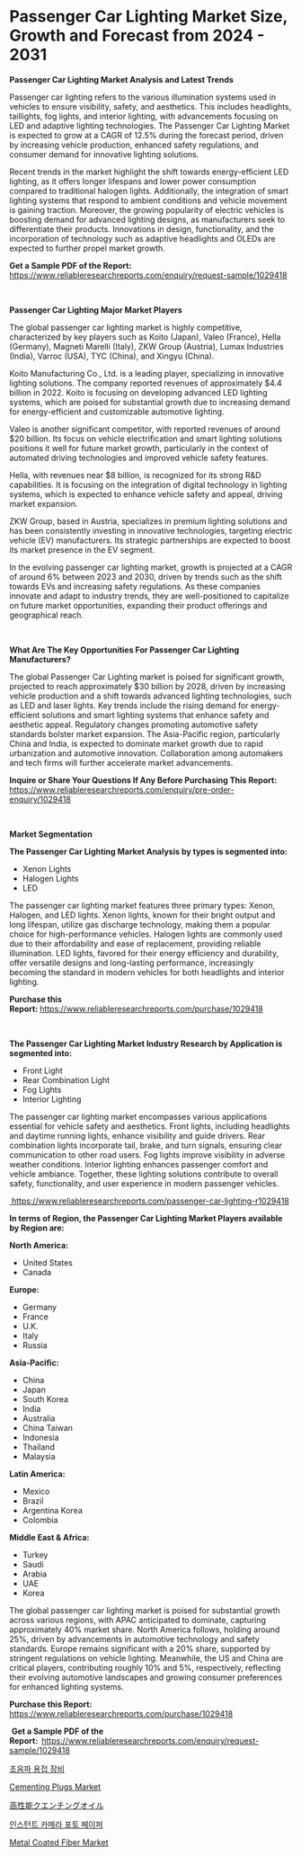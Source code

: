 <p><h1>Passenger Car Lighting Market Size, Growth and Forecast from 2024 - 2031</h1></p><p><strong>Passenger Car Lighting Market Analysis and Latest Trends</strong></p>
<p><p>Passenger car lighting refers to the various illumination systems used in vehicles to ensure visibility, safety, and aesthetics. This includes headlights, taillights, fog lights, and interior lighting, with advancements focusing on LED and adaptive lighting technologies. The Passenger Car Lighting Market is expected to grow at a CAGR of 12.5% during the forecast period, driven by increasing vehicle production, enhanced safety regulations, and consumer demand for innovative lighting solutions. </p><p>Recent trends in the market highlight the shift towards energy-efficient LED lighting, as it offers longer lifespans and lower power consumption compared to traditional halogen lights. Additionally, the integration of smart lighting systems that respond to ambient conditions and vehicle movement is gaining traction. Moreover, the growing popularity of electric vehicles is boosting demand for advanced lighting designs, as manufacturers seek to differentiate their products. Innovations in design, functionality, and the incorporation of technology such as adaptive headlights and OLEDs are expected to further propel market growth.</p></p>
<p><strong>Get a Sample PDF of the Report:&nbsp;</strong> <a href="https://www.reliableresearchreports.com/enquiry/request-sample/1029418">https://www.reliableresearchreports.com/enquiry/request-sample/1029418</a></p>
<p>&nbsp;</p>
<p><strong>Passenger Car Lighting Major Market Players</strong></p>
<p><p>The global passenger car lighting market is highly competitive, characterized by key players such as Koito (Japan), Valeo (France), Hella (Germany), Magneti Marelli (Italy), ZKW Group (Austria), Lumax Industries (India), Varroc (USA), TYC (China), and Xingyu (China). </p><p>Koito Manufacturing Co., Ltd. is a leading player, specializing in innovative lighting solutions. The company reported revenues of approximately $4.4 billion in 2022. Koito is focusing on developing advanced LED lighting systems, which are poised for substantial growth due to increasing demand for energy-efficient and customizable automotive lighting.</p><p>Valeo is another significant competitor, with reported revenues of around $20 billion. Its focus on vehicle electrification and smart lighting solutions positions it well for future market growth, particularly in the context of automated driving technologies and improved vehicle safety features.</p><p>Hella, with revenues near $8 billion, is recognized for its strong R&D capabilities. It is focusing on the integration of digital technology in lighting systems, which is expected to enhance vehicle safety and appeal, driving market expansion.</p><p>ZKW Group, based in Austria, specializes in premium lighting solutions and has been consistently investing in innovative technologies, targeting electric vehicle (EV) manufacturers. Its strategic partnerships are expected to boost its market presence in the EV segment.</p><p>In the evolving passenger car lighting market, growth is projected at a CAGR of around 6% between 2023 and 2030, driven by trends such as the shift towards EVs and increasing safety regulations. As these companies innovate and adapt to industry trends, they are well-positioned to capitalize on future market opportunities, expanding their product offerings and geographical reach.</p></p>
<p>&nbsp;</p>
<p><strong>What Are The Key Opportunities For Passenger Car Lighting Manufacturers?</strong></p>
<p><p>The global Passenger Car Lighting market is poised for significant growth, projected to reach approximately $30 billion by 2028, driven by increasing vehicle production and a shift towards advanced lighting technologies, such as LED and laser lights. Key trends include the rising demand for energy-efficient solutions and smart lighting systems that enhance safety and aesthetic appeal. Regulatory changes promoting automotive safety standards bolster market expansion. The Asia-Pacific region, particularly China and India, is expected to dominate market growth due to rapid urbanization and automotive innovation. Collaboration among automakers and tech firms will further accelerate market advancements.</p></p>
<p><strong>Inquire or Share Your Questions If Any Before Purchasing This Report:</strong> <a href="https://www.reliableresearchreports.com/enquiry/pre-order-enquiry/1029418">https://www.reliableresearchreports.com/enquiry/pre-order-enquiry/1029418</a></p>
<p>&nbsp;</p>
<p><strong>Market Segmentation</strong></p>
<p><strong>The Passenger Car Lighting Market Analysis by types is segmented into:</strong></p>
<p><ul><li>Xenon Lights</li><li>Halogen Lights</li><li>LED</li></ul></p>
<p><p>The passenger car lighting market features three primary types: Xenon, Halogen, and LED lights. Xenon lights, known for their bright output and long lifespan, utilize gas discharge technology, making them a popular choice for high-performance vehicles. Halogen lights are commonly used due to their affordability and ease of replacement, providing reliable illumination. LED lights, favored for their energy efficiency and durability, offer versatile designs and long-lasting performance, increasingly becoming the standard in modern vehicles for both headlights and interior lighting.</p></p>
<p><strong>Purchase this Report:&nbsp;</strong><a href="https://www.reliableresearchreports.com/purchase/1029418">https://www.reliableresearchreports.com/purchase/1029418</a></p>
<p>&nbsp;</p>
<p><strong>The Passenger Car Lighting Market Industry Research by Application is segmented into:</strong></p>
<p><ul><li>Front Light</li><li>Rear Combination Light</li><li>Fog Lights</li><li>Interior Lighting</li></ul></p>
<p><p>The passenger car lighting market encompasses various applications essential for vehicle safety and aesthetics. Front lights, including headlights and daytime running lights, enhance visibility and guide drivers. Rear combination lights incorporate tail, brake, and turn signals, ensuring clear communication to other road users. Fog lights improve visibility in adverse weather conditions. Interior lighting enhances passenger comfort and vehicle ambiance. Together, these lighting solutions contribute to overall safety, functionality, and user experience in modern passenger vehicles.</p></p>
<p><a href="https://www.reliableresearchreports.com/passenger-car-lighting-r1029418">&nbsp;https://www.reliableresearchreports.com/passenger-car-lighting-r1029418</a></p>
<p><strong>In terms of Region, the Passenger Car Lighting Market Players available by Region are:</strong></p>
<p>
    <p> <strong> North America: </strong>
        <ul>
            <li>United States</li>
            <li>Canada</li>
        </ul>
        </p> 
    <p> <strong> Europe: </strong>
        <ul>
            <li>Germany</li>
            <li>France</li>
            <li>U.K.</li>
            <li>Italy</li>
            <li>Russia</li>
        </ul>
        </p> 
    <p> <strong> Asia-Pacific: </strong>
        <ul>
            <li>China</li>
            <li>Japan</li>
            <li>South Korea</li>
            <li>India</li>
            <li>Australia</li>
            <li>China Taiwan</li>
            <li>Indonesia</li>
            <li>Thailand</li>
            <li>Malaysia</li>
        </ul>
        </p> 
    <p> <strong> Latin America: </strong>
        <ul>
            <li>Mexico</li>
            <li>Brazil</li>
            <li>Argentina Korea</li>
            <li>Colombia</li>
        </ul>
        </p> 
    <p> <strong> Middle East & Africa: </strong>
        <ul>
            <li>Turkey</li>
            <li>Saudi</li>
            <li>Arabia</li>
            <li>UAE</li>
            <li>Korea</li>
        </ul>
    </p>
    </p>
<p><p>The global passenger car lighting market is poised for substantial growth across various regions, with APAC anticipated to dominate, capturing approximately 40% market share. North America follows, holding around 25%, driven by advancements in automotive technology and safety standards. Europe remains significant with a 20% share, supported by stringent regulations on vehicle lighting. Meanwhile, the US and China are critical players, contributing roughly 10% and 5%, respectively, reflecting their evolving automotive landscapes and growing consumer preferences for enhanced lighting systems.</p></p>
<p><strong>Purchase this Report: </strong><a href="https://www.reliableresearchreports.com/purchase/1029418">https://www.reliableresearchreports.com/purchase/1029418</a></p>
<p>&nbsp;<strong>Get a Sample PDF of the Report:&nbsp;&nbsp;</strong><a href="https://www.reliableresearchreports.com/enquiry/request-sample/1029418">https://www.reliableresearchreports.com/enquiry/request-sample/1029418</a></p>
<p><strong></strong></p>
<p><p><a href="https://medium.com/@trevorkruvalis5678/ultrasonic-welding-equipment-market-%EC%9D%98-%EA%B8%80%EB%A1%9C%EB%B2%8C-%EC%8B%9C%EC%9E%A5-%EA%B0%9C%EC%9A%94%EB%8A%94-%EC%A0%84-%EC%84%B8%EA%B3%84-%EB%B0%8F-%EC%A3%BC%EC%9A%94-%EC%8B%9C%EC%9E%A5%EC%9D%98-%EC%82%B0%EC%97%85%EC%97%90-%EC%98%81%ED%96%A5%EC%9D%84-%EB%AF%B8%EC%B9%98%EB%8A%94-%EC%A3%BC%EC%9A%94-%ED%8A%B8%EB%A0%8C%EB%93%9C%EC%97%90-%EB%8C%80%ED%95%9C-%EB%8F%85%ED%8A%B9%ED%95%9C-%EA%B4%80%EC%A0%90%EC%9D%84-2e9a91019564">초음파 용접 장비</a></p><p><a href="https://www.linkedin.com/pulse/deep-dive-cementing-plugs-market-itstrends-segmentation-2ljqf?trackingId=uXE4PXRnSsyOThdbdz27fg%3D%3D">Cementing Plugs Market</a></p><p><a href="https://medium.com/@alenaieme/high-performance-quenching-oil-market-%E3%81%AE%E3%82%B0%E3%83%AD%E3%83%BC%E3%83%90%E3%83%AB%E5%B8%82%E5%A0%B4%E6%A6%82%E8%A6%81%E3%81%AF-%E4%B8%96%E7%95%8C%E3%81%8A%E3%82%88%E3%81%B3%E4%B8%BB%E8%A6%81%E5%B8%82%E5%A0%B4%E3%81%AB%E3%81%8A%E3%81%91%E3%82%8B%E6%A5%AD%E7%95%8C%E3%81%AB%E5%BD%B1%E9%9F%BF%E3%82%92%E4%B8%8E%E3%81%88%E3%82%8B%E4%B8%BB%E8%A6%81%E3%81%AA%E3%83%88%E3%83%AC%E3%83%B3%E3%83%89%E3%81%AB%E3%81%A4%E3%81%84%E3%81%A6-%E7%8B%AC%E8%87%AA%E3%81%AE%E8%A6%96%E7%82%B9%E3%82%92%E6%8F%90%E4%BE%9B%E3%81%97%E3%81%BE%E3%81%99-9071adaa1b10">高性能クエンチングオイル</a></p><p><a href="https://medium.com/@chongespinoza76/%EC%9D%B8%EC%8A%A4%ED%84%B4%ED%8A%B8-%EC%B9%B4%EB%A9%94%EB%9D%BC-%EC%82%AC%EC%A7%84-%ED%95%84%EB%A6%84-%EC%8B%9C%EC%9E%A5-%EB%B6%84%EC%84%9D-%EB%B3%B4%EA%B3%A0%EC%84%9C-2024%EB%85%84%EB%B6%80%ED%84%B0-2031%EB%85%84%EA%B9%8C%EC%A7%80-%EC%A7%80%EC%97%AD-%EC%9C%A0%ED%98%95-%EA%B4%91%ED%8F%AD-%EC%82%AC%EC%A7%84-%ED%95%84%EB%A6%84-%ED%98%91%ED%8F%AD-%EC%82%AC%EC%A7%84-%ED%95%84%EB%A6%84-%EB%B0%8F-%EC%9A%A9%EB%8F%84-%EA%B0%9C%EC%9D%B8-%EC%82%AC%EC%9A%A9-%EC%A0%84%EB%AC%B8%EA%B0%80-%EC%97%90-%EB%94%B0%EB%A5%B8-%EA%B8%80%EB%A1%9C%EB%B2%8C-%ED%86%B5%EC%B0%B0-60e15bf99c9a">인스턴트 카메라 포토 페이퍼</a></p><p><a href="https://issuu.com/reportprime-2/docs/metal-coated-fiber-market-size-2030_7fca33987735ea">Metal Coated Fiber Market</a></p></p>
